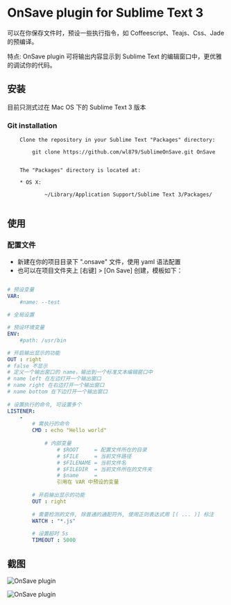 # OnSave plugin for Sublime Text 3

可以在你保存文件时，预设一些执行指令，如 Coffeescript、Teajs、Css、Jade 的预编译。

特点:
    OnSave plugin 可将输出内容显示到 Sublime Text 的编辑窗口中，更优雅的调试你的代码。


## 安装

目前只测式过在 Mac OS 下的 Sublime Text 3 版本


### Git installation

```
    Clone the repository in your Sublime Text "Packages" directory:
    
        git clone https://github.com/wl879/SublimeOnSave.git OnSave
        
    
    The "Packages" directory is located at:
    
    * OS X:
    
            ~/Library/Application Support/Sublime Text 3/Packages/
    
```



## 使用


### 配置文件


* 新建在你的项目目录下 ".onsave" 文件，使用 yaml 语法配置
* 也可以在项目文件夹上 [右键] > [On Save] 创建，模板如下：


```yaml

# 预设变量
VAR:
    #name: --test

# 全局设置

# 预设环境变量
ENV:
    #path: /usr/bin

# 开启输出显示的功能
OUT : right
# false 不显示
# 定义一个输出窗口的 name，输出到一个标准文本编辑窗口中
# name left 在左边打开一个输出窗口
# name right 在右边打开一个输出窗口
# name bottom 在下边打开一个输出窗口
            
# 设置执行的命令, 可设置多个
LISTENER:
    -
        # 需执行的命令
        CMD : echo "Hello world"
            
            # 内部变量
                # $ROOT     = 配置文件所在的目录
                # $FILE     = 当前文件路径
                # $FILENAME = 当前文件名
                # $FILEDIR  = 当前文件所在的文件夹
                # $name     =
                引用在 VAR 中预设的变量
                
        # 开启输出显示的功能
        OUT : right
        
        # 需要检测的文件, 除普通的通配符外, 使用正则表达式用 [( ... )] 标注
        WATCH : "*.js"
   
        # 设置超时 5s
        TIMEOUT : 5000
```

## 截图


![OnSave plugin](https://raw.githubusercontent.com/wl879/screenshots/master/pics/onsaveplugin.png)

![OnSave plugin](https://raw.githubusercontent.com/wl879/screenshots/master/pics/onsaveplugin.gif)